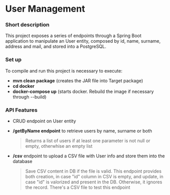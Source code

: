# User Management

### Short description
This project exposes a series of endpoints through a Spring Boot application to manipulate an User entity, composed by id, name, surname, address and mail, and stored into a PostgreSQL.

### Set up
To compile and run this project is necessary to execute:
- **mvn clean package** (creates the JAR file into Target package)
- **cd docker**
- **docker-compose up** (starts docker. Rebuild the image if necessary through --build)

### API Features

- CRUD endpoint on User entity
- **/getByName endpoint** to retrieve users by name, surname or both

  > Returns a list of users if at least one parameter
  > is not null or empty, otherwhise an empty list

- **/csv** endpoint to upload a CSV file with User info and store them into the database

  > Save CSV content in DB if the file is valid.
  > This endpoint provides both creation, in case "id" column in CSV is empty,
  > and update, in case "id" is valorized and present in the DB.
  > Otherwise, it ignores the record.
  > There's a CSV file to test this endpoint  